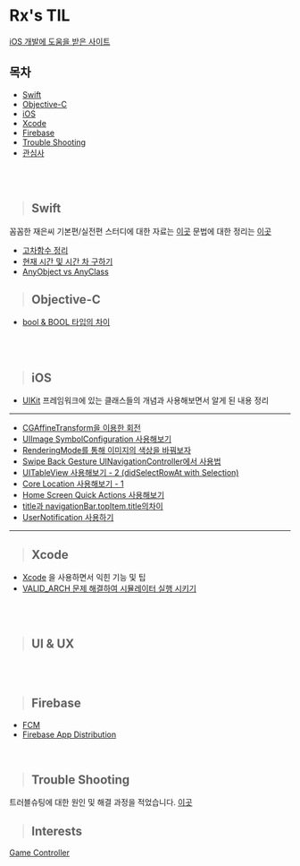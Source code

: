 # Rx's TIL

[iOS 개발에 도움을 받은 사이트](Favorite.md)

## 목차

- [Swift](#swift)
- [Objective-C](#objective-c)
- [iOS](#ios)
- [Xcode](#xcode)
- [Firebase](#firebase)
- [Trouble Shooting](#trouble-shooting)
- [관심사](#interests)

<br><br>

<div align=left>

  > ## Swift
  
</div>

꼼꼼한 재은씨 기본편/실전편 스터디에 대한 자료는 [이곳](LetsSwiftyStudy.md)
문법에 대한 정리는 [이곳](Swift/README.md)
* [고차함수 정리](higher-order-function.md)
* [현재 시간 및 시간 차 구하기](Date-time-difference.md)
* [AnyObject vs AnyClass](Swift/AnyObject_vs_AnyClass.md)


<div align=left>

> ## Objective-C

</div>

* [bool & BOOL 타입의 차이](Objective-C/bool&BOOL_difference.md)

<br><br>
<div align=left>
  
  > ## iOS
  
</div>

* [UIKit](iOS/UIKit) 프레임워크에 있는 클래스들의 개념과 사용해보면서 알게 된 내용 정리
----

* [CGAffineTransform을 이용한 회전](iOS/UIKit/CGAffineTransform_rotate.md)
* [UIImage SymbolConfiguration 사용해보기](iOS/UIKit/UIImage_SymbolConfiguration_사용해보기.md)
* [RenderingMode를 통해 이미지의 색상을 바꿔보자](iOS/UIKit/RenderingMode를%20통해%20이미지의%20색상을%20바꿔보자.md)
* [Swipe Back Gesture UINavigationController에서 사용법](iOS/UIKit/Swipe_Back_Gesture_UINavigationController에서_사용법.md)
* [UITableView 사용해보기 - 2 (didSelectRowAt with Selection)](iOS/UIKit/About_didDeselectRowAt_Selection.md)
* [Core Location 사용해보기 - 1](iOS/UIKit/Core_Location.md)
* [Home Screen Quick Actions 사용해보기](iOS/UIKit/Home_Screen_Quick_Actions_사용해보기.md)
* [title과 navigationBar.topItem.title의차이](iOS/UIKit/title과_navigationBar.topItem.title의_차이.md)
* [UserNotification 사용하기](iOS/UIKit/UserNotification.md)

----


<div align=left>
  
  > ## Xcode
  
</div>

* [Xcode](Xcode/README.md) 을 사용하면서 익힌 기능 및 팁
* [VALID_ARCH 문제 해결하여 시뮬레이터 실행 시키기](Xcode/VALID_ARCH.md)

<br><br>

<div align=left>
  
  > ## UI & UX
  
</div>

<br><br>

<div align=left>

  > ## Firebase

</div>

- [FCM](Firebase/message.md)
- [Firebase App Distribution](Firebase/app_Distribution.md)


<br>

<div align=left>

  > ## Trouble Shooting
  
</div>

트러블슈팅에 대한 원인 및 해결 과정을 적었습니다. [이곳](TroubleShooting/README.md)

> ## Interests

[Game Controller](GameController/)
